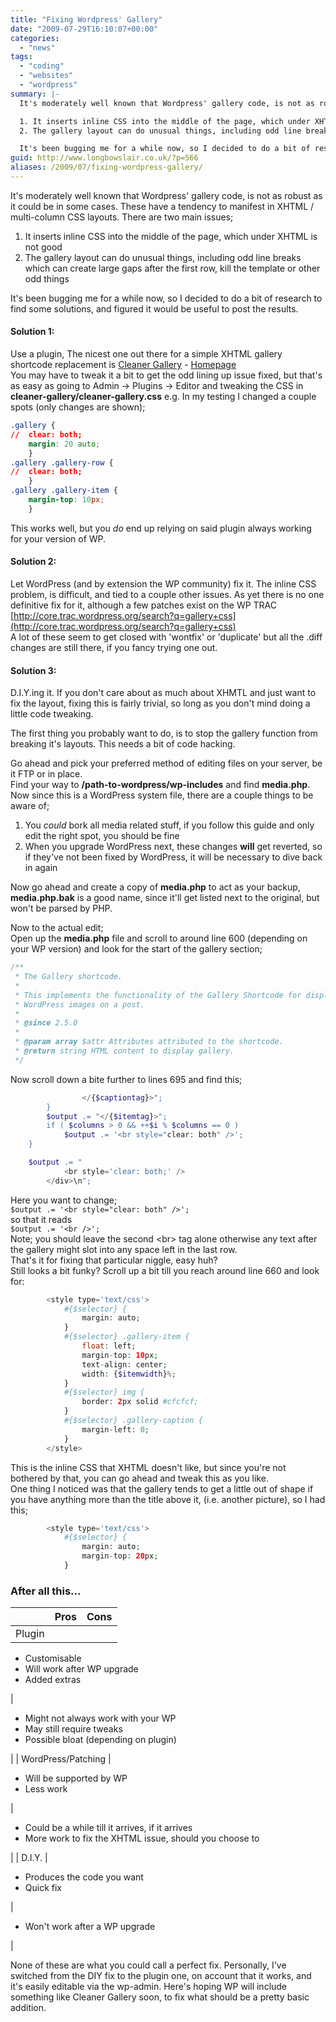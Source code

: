 ```yaml
---
title: "Fixing Wordpress' Gallery"
date: "2009-07-29T16:10:07+00:00"
categories: 
  - "news"
tags: 
  - "coding"
  - "websites"
  - "wordpress"
summary: |-
  It's moderately well known that Wordpress' gallery code, is not as robust as it could be in some cases. These have a tendency to manifest in XHTML / multi-column CSS layouts. There are two main issues;

  1. It inserts inline CSS into the middle of the page, which under XHTML is not good
  2. The gallery layout can do unusual things, including odd line breaks which can create large gaps after the first row, kill the template or other odd things

  It's been bugging me for a while now, so I decided to do a bit of research to find some solutions, and figured it would be useful to post the results.
guid: http://www.longbowslair.co.uk/?p=566
aliases: /2009/07/fixing-wordpress-gallery/
---
```


It's moderately well known that Wordpress' gallery code, is not as robust as it could be in some cases. These have a tendency to manifest in XHTML / multi-column CSS layouts. There are two main issues;

1. It inserts inline CSS into the middle of the page, which under XHTML is not good
2. The gallery layout can do unusual things, including odd line breaks which can create large gaps after the first row, kill the template or other odd things

It's been bugging me for a while now, so I decided to do a bit of research to find some solutions, and figured it would be useful to post the results.

<!--more-->

#### Solution 1:

Use a plugin, The nicest one out there for a simple XHTML gallery shortcode replacement is [Cleaner Gallery](http://wordpress.org/extend/plugins/cleaner-gallery/) - [Homepage](http://justintadlock.com/archives/2008/04/13/cleaner-wordpress-gallery-plugin)  
You may have to tweak it a bit to get the odd lining up issue fixed, but that's as easy as going to Admin -> Plugins -> Editor and tweaking the CSS in **cleaner-gallery/cleaner-gallery.css**
e.g. In my testing I changed a couple spots (only changes are shown);

```css
.gallery {
//	clear: both;
	margin: 20 auto;
	}
.gallery .gallery-row {
//	clear: both;
	}
.gallery .gallery-item {
	margin-top: 10px;
	}
```

This works well, but you _do_ end up relying on said plugin always working for your version of WP.

#### Solution 2:

Let WordPress (and by extension the WP community) fix it. The inline CSS problem, is difficult, and tied to a couple other issues. As yet there is no one definitive fix for it, although a few patches exist on the WP TRAC [http://core.trac.wordpress.org/search?q=gallery+css](http://core.trac.wordpress.org/search?q=gallery+css)  
A lot of these seem to get closed with 'wontfix' or 'duplicate' but all the .diff changes are still there, if you fancy trying one out.

#### Solution 3:

D.I.Y.ing it. If you don't care about as much about XHMTL and just want to fix the layout, fixing this is fairly trivial, so long as you don't mind doing a little code tweaking.

The first thing you probably want to do, is to stop the gallery function from breaking it's layouts. This needs a bit of code hacking.

Go ahead and pick your preferred method of editing files on your server, be it FTP or in place.  
Find your way to **/path-to-wordpress/wp-includes** and find **media.php**. Now since this is a WordPress system file, there are a couple things to be aware of;

1. You _could_ bork all media related stuff, if you follow this guide and only edit the right spot, you should be fine
2. When you upgrade WordPress next, these changes **will** get reverted, so if they've not been fixed by WordPress, it will be necessary to dive back in again

Now go ahead and create a copy of **media.php** to act as your backup, **media.php.bak** is a good name, since it'll get listed next to the original, but won't be parsed by PHP.

Now to the actual edit;  
Open up the **media.php** file and scroll to around line 600 (depending on your WP version) and look for the start of the gallery section;

```php
/**
 * The Gallery shortcode.
 *
 * This implements the functionality of the Gallery Shortcode for displaying
 * WordPress images on a post.
 *
 * @since 2.5.0
 *
 * @param array $attr Attributes attributed to the shortcode.
 * @return string HTML content to display gallery.
 */
```

Now scroll down a bite further to lines 695 and find this;

```php
				</{$captiontag}>";
		}
		$output .= "</{$itemtag}>";
		if ( $columns > 0 && ++$i % $columns == 0 )
			$output .= '<br style="clear: both" />';
	}

	$output .= "
			<br style='clear: both;' />
		</div>\n";
```

Here you want to change;  
`$output .= '<br style="clear: both" />';`  
so that it reads  
`$output .= '<br />';`  
Note; you should leave the second &lt;br&gt; tag alone otherwise any text after the gallery might slot into any space left in the last row.  
That's it for fixing that particular niggle, easy huh?  
Still looks a bit funky? Scroll up a bit till you reach around line 660 and look for:

```php
		<style type='text/css'>
			#{$selector} {
				margin: auto;
			}
			#{$selector} .gallery-item {
				float: left;
				margin-top: 10px;
				text-align: center;
				width: {$itemwidth}%;
			}
			#{$selector} img {
				border: 2px solid #cfcfcf;
			}
			#{$selector} .gallery-caption {
				margin-left: 0;
			}
		</style>
```

This is the inline CSS that XHTML doesn't like, but since you're not bothered by that, you can go ahead and tweak this as you like.  
One thing I noticed was that the gallery tends to get a little out of shape if you have anything more than the title above it, (i.e. another picture), so I had this;

```php
		<style type='text/css'>
			#{$selector} {
				margin: auto;
				margin-top: 20px;
			}
```

### After all this...

|  | Pros | Cons |
| --- | --- | --- |
| Plugin | 
- Customisable
- Will work after WP upgrade
- Added extras

 | 

- Might not always work with your WP
- May still require tweaks
- Possible bloat (depending on plugin)

 |
| WordPress/Patching | 

- Will be supported by WP
- Less work

 | 

- Could be a while till it arrives, if it arrives
- More work to fix the XHTML issue, should you choose to

 |
| D.I.Y. | 

- Produces the code you want
- Quick fix

 | 

- Won't work after a WP upgrade

 |

None of these are what you could call a perfect fix. Personally, I've switched from the DIY fix to the plugin one, on account that it works, and it's easily editable via the wp-admin. Here's hoping WP will include something like Cleaner Gallery soon, to fix what should be a pretty basic addition.
